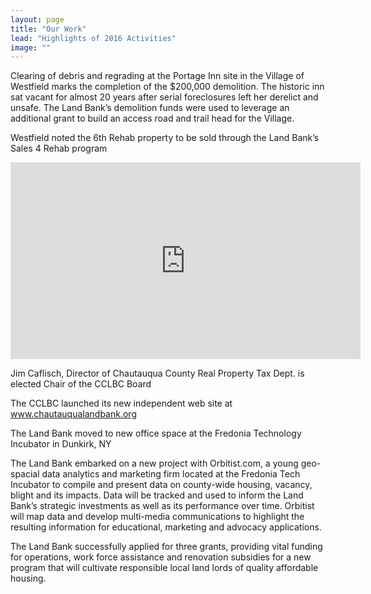 ```yaml
---
layout: page
title: "Our Work"
lead: "Highlights of 2016 Activities"
image: ""
---
```


Clearing of debris and regrading at the Portage Inn site in the Village of Westfield marks the completion of the $200,000 demolition. The historic inn sat vacant for almost 20 years after serial foreclosures left her derelict and unsafe. The Land Bank’s demolition funds were used to leverage an additional grant to build an access road and trail head for the Village.

Westfield noted the 6th Rehab property to be sold through the Land Bank’s Sales 4 Rehab program

<iframe class="pull-left video" width="560" height="315" src="https://www.youtube.com/embed/n_fFz9IbJmY" frameborder="0" allowfullscreen></iframe>

Jim Caflisch, Director of Chautauqua County Real Property Tax Dept. is elected Chair of the CCLBC Board

The CCLBC launched its new independent web site at www.chautauqualandbank.org

The Land Bank moved to new office space at the Fredonia Technology Incubator in Dunkirk, NY

The Land Bank embarked on a new project with Orbitist.com, a young geo-spacial data analytics and marketing firm located at the Fredonia Tech Incubator to compile and present data on county-wide housing, vacancy, blight and its impacts. Data will be tracked and used to inform the Land Bank’s strategic investments as well as its performance over time. Orbitist will map data and develop multi-media communications to highlight the resulting information for educational, marketing and advocacy applications.

The Land Bank successfully applied for three grants, providing vital funding for operations, work force assistance and renovation subsidies for a new program that will cultivate responsible local land lords of quality affordable housing.
